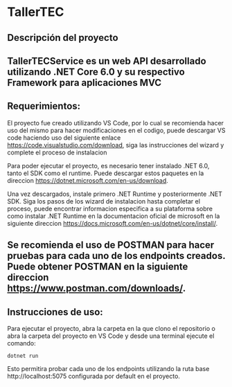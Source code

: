# TallerTEC


## Descripción del proyecto
TallerTECService es un web API desarrollado utilizando .NET Core 6.0 y su respectivo Framework para aplicaciones MVC  <!-- COMPLETAR-->
---


## Requerimientos:

El proyecto fue creado utilizando VS Code, por lo cual se recomienda hacer uso del mismo para hacer modificaciones en el codigo, puede descargar VS code haciendo uso del siguiente enlace https://code.visualstudio.com/download, siga las instrucciones del wizard y complete el proceso de instalacion

Para poder ejecutar el proyecto, es necesario tener instalado .NET 6.0, tanto el SDK como el runtime. Puede descargar estos paquetes en la direccion https://dotnet.microsoft.com/en-us/download.

Una vez descargados, instale primero .NET Runtime y posteriormente .NET SDK. Siga los pasos de los wizard de instalacion hasta completar el proceso, puede encontrar informacion especifica a su plataforma sobre como instalar .NET Runtime en la documentacion oficial de microsoft en la siguiente direccion https://docs.microsoft.com/en-us/dotnet/core/install/.

Se recomienda el uso de POSTMAN para hacer pruebas para cada uno de los endpoints creados. Puede obtener POSTMAN en la siguiente direccion
https://www.postman.com/downloads/.
---

## Instrucciones de uso:

Para ejecutar el proyecto, abra la carpeta en la que clono el repositorio o abra la carpeta del proyecto en VS Code y desde una terminal ejecute el comando:

```
dotnet run
```

Esto permitira probar cada uno de los endpoints utilizando la ruta base http://localhost:5075 configurada por default en el proyecto.


